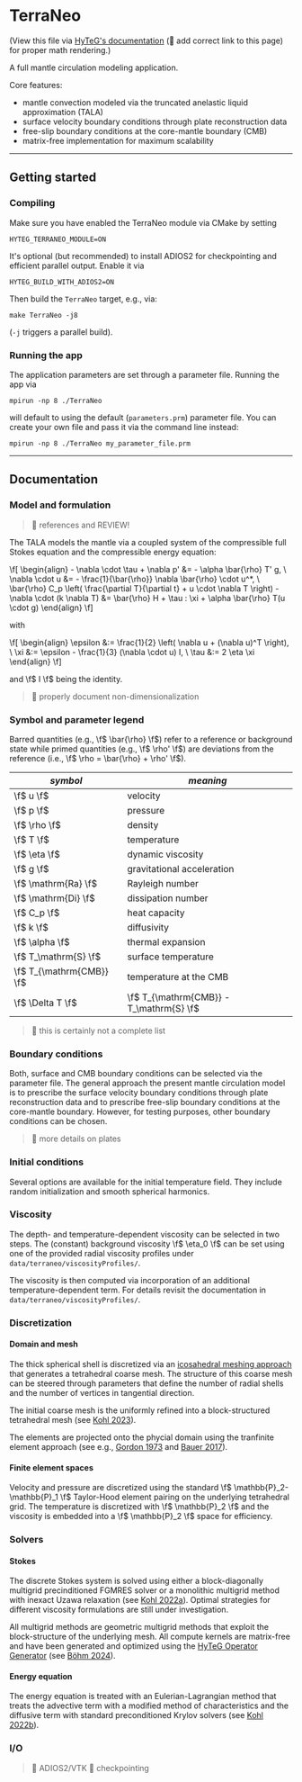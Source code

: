 # TerraNeo

(View this file via [HyTeG's documentation](https://hyteg.pages.i10git.cs.fau.de/hyteg/index.html) (🚧 add correct link to this page) for proper math rendering.)

A full mantle circulation modeling application.

Core features:

* mantle convection modeled via the truncated anelastic liquid approximation (TALA)
* surface velocity boundary conditions through plate reconstruction data
* free-slip boundary conditions at the core-mantle boundary (CMB)
* matrix-free implementation for maximum scalability

---

## Getting started

### Compiling

Make sure you have enabled the TerraNeo module via CMake by setting
```
HYTEG_TERRANEO_MODULE=ON
```

It's optional (but recommended) to install ADIOS2 for checkpointing and efficient parallel output. Enable it via
```
HYTEG_BUILD_WITH_ADIOS2=ON
```

Then build the `TerraNeo` target, e.g., via:
```
make TerraNeo -j8
```
(`-j` triggers a parallel build).

### Running the app

The application parameters are set through a parameter file. Running the app via

```
mpirun -np 8 ./TerraNeo
```

will default to using the default (`parameters.prm`) parameter file. You can create your own file and pass it via the 
command line instead:

```
mpirun -np 8 ./TerraNeo my_parameter_file.prm
```

---

## Documentation

### Model and formulation

> 🚧 references and REVIEW!

The TALA models the mantle via a coupled system of the compressible full Stokes equation and the compressible 
energy equation:

\f[
\begin{align}
    - \nabla \cdot \tau + \nabla p' &= - \alpha \bar{\rho} T' g, \\
    \nabla \cdot u &= - \frac{1}{\bar{\rho}} \nabla \bar{\rho} \cdot u^*, \\
    \bar{\rho} C_p \left( \frac{\partial T}{\partial t} + u \cdot \nabla T \right) - \nabla \cdot (k \nabla T) &= \bar{\rho} H + \tau : \xi + \alpha \bar{\rho} T(u \cdot g)
\end{align}
\f]

with 

\f[
\begin{align}
    \epsilon &:= \frac{1}{2} \left( \nabla u + (\nabla u)^T \right), \\
    \xi &:= \epsilon - \frac{1}{3} (\nabla \cdot u) I, \\
    \tau &:= 2 \eta \xi
\end{align}
\f]

and \f$ I \f$ being the identity.

> 🚧 properly document non-dimensionalization

### Symbol and parameter legend

Barred quantities (e.g., \f$ \bar{\rho} \f$) refer to a reference or background state while primed quantities (e.g.,
\f$ \rho' \f$) are deviations from the reference (i.e., \f$ \rho = \bar{\rho} + \rho' \f$).

| ***symbol***             | ***meaning***                           |
|--------------------------|-----------------------------------------|
| \f$ u \f$                | velocity                                |
| \f$ p \f$                | pressure                                |
| \f$ \rho \f$             | density                                 |
| \f$ T \f$                | temperature                             |
| \f$ \eta \f$             | dynamic viscosity                       |
| \f$ g \f$                | gravitational acceleration              |
| \f$ \mathrm{Ra} \f$      | Rayleigh number                         |
| \f$ \mathrm{Di} \f$      | dissipation number                      |
| \f$ C_p \f$              | heat capacity                           |
| \f$ k \f$                | diffusivity                             |
| \f$ \alpha \f$           | thermal expansion                       |
| \f$ T_\mathrm{S} \f$     | surface temperature                     |
| \f$ T_{\mathrm{CMB}} \f$ | temperature at the CMB                  |
| \f$ \Delta T \f$         | \f$ T_{\mathrm{CMB}} - T_\mathrm{S} \f$ |

> 🚧 this is certainly not a complete list

### Boundary conditions

Both, surface and CMB boundary conditions can be selected via the parameter file. The general approach the present 
mantle circulation model is to prescribe the surface velocity boundary conditions through plate reconstruction data and
to prescribe free-slip boundary conditions at the core-mantle boundary. However, for testing purposes, other boundary 
conditions can be chosen.

> 🚧 more details on plates

### Initial conditions

Several options are available for the initial temperature field. They include random initialization and smooth spherical 
harmonics. 

### Viscosity

The depth- and temperature-dependent viscosity can be selected in two steps. The (constant) background viscosity
\f$ \eta_0 \f$ can be set using one of the provided radial viscosity profiles under `data/terraneo/viscosityProfiles/`.

The viscosity is then computed via incorporation of an additional temperature-dependent term. For details revisit the 
documentation in `data/terraneo/viscosityProfiles/`.

### Discretization

#### Domain and mesh

The thick spherical shell is discretized via an [icosahedral meshing approach](https://hyteg.pages.i10git.cs.fau.de/hyteg/classhyteg_1_1MeshInfo.html)
that generates a tetrahedral coarse mesh. The structure of this coarse mesh can be steered through parameters that define
the number of radial shells and the number of vertices in tangential direction.

The initial coarse mesh is the uniformly refined into a block-structured tetrahedral mesh (see [Kohl 2023](https://doi.org/10.1080/17445760.2023.2266875)).

The elements are projected onto the phycial domain using the tranfinite element approach 
(see e.g., [Gordon 1973](https://doi.org/10.1007/BF01436298) and [Bauer 2017](https://doi.org/10.1016/j.apnum.2017.07.006)).

#### Finite element spaces

Velocity and pressure are discretized using the standard \f$ \mathbb{P}_2-\mathbb{P}_1 \f$ Taylor-Hood element pairing 
on the underlying tetrahedral grid. The temperature is discretized with \f$ \mathbb{P}_2 \f$ and the viscosity is 
embedded into a \f$ \mathbb{P}_2 \f$ space for efficiency.

### Solvers

#### Stokes

The discrete Stokes system is solved using either a block-diagonally multigrid precinditioned FGMRES solver or a 
monolithic multigrid method with inexact Uzawa relaxation (see [Kohl 2022a](https://doi.org/10.1137/20M1376005)).
Optimal strategies for different viscosity formulations are still under investigation. 

All multigrid methods are geometric multigrid methods that exploit the block-structure of the underlying mesh.
All compute kernels are matrix-free and have been generated and optimized using the 
[HyTeG Operator Generator](https://i10git.cs.fau.de/hyteg/hog) (see [Böhm 2024](https://arxiv.org/abs/2404.08371)).

#### Energy equation

The energy equation is treated with an Eulerian-Lagrangian method that treats the advective term with a modified method
of characteristics and the diffusive term with standard preconditioned Krylov solvers (see [Kohl 2022b](https://doi.org/10.1137/21M1402510)).

### I/O

> 🚧 ADIOS2/VTK
> 🚧 checkpointing

